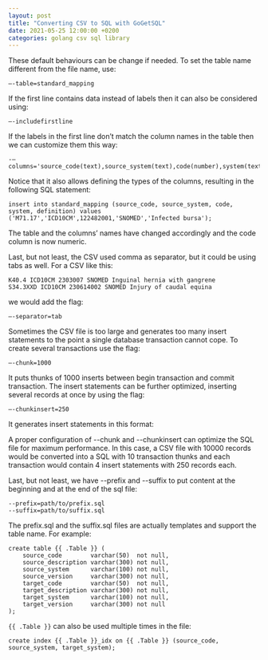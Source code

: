 ```yaml
---
layout: post
title: "Converting CSV to SQL with GoGetSQL"
date: 2021-05-25 12:00:00 +0200
categories: golang csv sql library
---
```


These default behaviours can be change if needed. To set the table name different from the file name, use: 

    —-table=standard_mapping

If the first line contains data instead of labels then it can also be considered using:

    —-includefirstline

If the labels in the first line don’t match the column names in the table then we can customize them this way:

    -—columns='source_code(text),source_system(text),code(number),system(text),definition(text)'

Notice that it also allows defining the types of the columns, resulting in the following SQL statement:

    insert into standard_mapping (source_code, source_system, code, system, definition) values ('M71.17','ICD10CM',122482001,'SNOMED','Infected bursa');

The table and the columns’ names have changed accordingly and the code column is now numeric.

Last, but not least, the CSV used comma as separator, but it could be using tabs as well. For a CSV like this: 

```
K40.4 ICD10CM 2303007 SNOMED Inguinal hernia with gangrene
S34.3XXD ICD10CM 230614002 SNOMED Injury of caudal equina
```

we would add the flag:

    —-separator=tab

Sometimes the CSV file is too large and generates too many insert statements to the point a single database transaction cannot cope. To create several transactions use the flag:

    —-chunk=1000

It puts thunks of 1000 inserts between begin transaction and commit transaction. The insert statements can be further optimized, inserting several records at once by using the flag:

    —-chunkinsert=250

It generates insert statements in this format:


A proper configuration of --chunk and --chunkinsert can optimize the SQL file for maximum performance. In this case, a CSV file with 10000 records would be converted into a SQL with 10 transaction thunks and each transaction would contain 4 insert statements with 250 records each.

Last, but not least, we have --prefix and --suffix to put content at the beginning and at the end of the sql file:

    --prefix=path/to/prefix.sql
    --suffix=path/to/suffix.sql

The prefix.sql and the suffix.sql files are actually templates and support the table name. For example:

```
create table {{ .Table }} (
    source_code        varchar(50)  not null,
    source_description varchar(300) not null,
    source_system      varchar(100) not null,
    source_version     varchar(300) not null,
    target_code        varchar(50)  not null,
    target_description varchar(300) not null,
    target_system      varchar(100) not null,
    target_version     varchar(300) not null
);
```

`{{ .Table }}` can also be used multiple times in the file:

```
create index {{ .Table }}_idx on {{ .Table }} (source_code, source_system, target_system);
```
